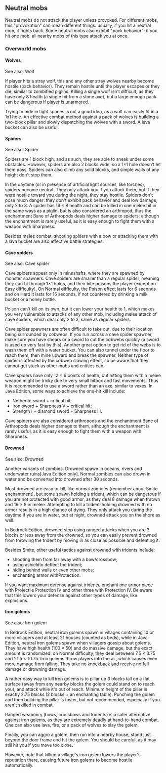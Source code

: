 ## Neutral mobs
Neutral mobs do not attack the player unless provoked. For different mobs, this "provokation" can mean different things: usually, if you hit a neutral mob, it fights back. Some neutral mobs also exhibit "pack behavior": if you hit one mob, all nearby mobs of this type attack you at once.

### Overworld mobs
#### Wolves

See also: Wolf

If player hits a stray wolf, this and any other stray wolves nearby become hostile (pack behavior). They remain hostile until the player escapes or they die, similar to zombified piglins. Killing a single wolf isn't difficult, as they have only 8 health (a single hit from a stone axe), but a large enough pack can be dangerous if player is unarmored.

Trying to hide in tight spaces is not a good idea, as a wolf can easily fit in a 1x1 hole. An effective combat method against a pack of wolves is building a two-block pillar and slowly dispatching the wolves with a sword. A lava bucket can also be useful.

#### Spiders

See also: Spider

Spiders are 1 block high, and as such, they are able to sneak under some obstacles. However, spiders are also 2 blocks wide, so a 1×1 hole doesn't let them pass. Spiders can also climb any solid blocks, and simple walls of any height don't stop them.

In the daytime (or in presence of artificial light sources, like torches), spiders become neutral. They only attack you if you attack them, but if they were hostile toward you during the night, they stay hostile. Spiders don't pose much danger: they don't exhibit pack behavior and deal low damage, only 2 to 3. A spider has 16 × 8 health and can be killed in one melee hit in the same ways as a piglin, but is also considered an arthropod, thus the enchantment Bane of Arthropods deals higher damage to spiders; although the enchantment is rarely useful, as it is easy enough to fight them with a weapon with Sharpness.

Besides melee combat, shooting spiders with a bow or attacking them with a lava bucket are also effective battle strategies.

#### Cave spiders

See also: Cave spider

Cave spiders appear only in mineshafts, where they are spawned by monster spawners. Cave spiders are smaller than a regular spider, meaning they can fit through 1×1 holes, and their bite poisons the player (except on Easy difficulty). On Normal difficulty, the Poison effect lasts for 6 seconds and on Hard it lasts for 15 seconds, if not countered by drinking a milk bucket or a honey bottle. 

Poison can't kill on its own, but it can lower your health to 1, which makes you very vulnerable to attacks of any other mob, including melee attack of cave spiders, which deal only 2 to 3, same as regular spiders.

Cave spider spawners are often difficult to take out, due to their location being surrounded by cobwebs. If you run across a cave spider spawner, make sure you have shears or a sword to cut the cobwebs quickly (a sword is used up very fast by this). Another great option to get rid of the webs is to wash them off with a water bucket. You can also tunnel under the floor to reach them, then mine upward and break the spawner. Neither type of spider is affected by the cobweb slowing effect, so be aware that they cannot get stuck as other mobs and entities can.

Cave spiders have only 12 × 6 points of health, but hitting them with a melee weapon might be tricky due to very small hitbox and fast movements. Thus it is recommended to use a sword rather than an axe, similar to vexes. In Java Edition, some ways to achieve the one-hit kill include:

- Netherite sword + critical hit;
- Iron sword + Sharpness V + critical hit;
- Strength I + diamond sword + Sharpness III.

Cave spiders are also considered arthropods and the enchantment Bane of Arthropods deals higher damage to them, although the enchantment is rarely useful, as it is easy enough to fight them with a weapon with Sharpness.

#### Drowned

See also: Drowned

Another variants of zombies. Drowned spawn in oceans, rivers and underwater ruins‌[Java Edition  only]. Normal zombies can also drown in water and be converted into drowned after 30 seconds.

Most drowned are easy to kill, like normal zombies (remember about Smite enchantment), but some spawn holding a trident, which can be dangerous if you are not protected with good armor, as they deal 8 damage when thrown and 16 × 8 in melee. Attempting to kill a trident-holding drowned with no armor results in a high chance of dying. They only attack you during the daytime if you are in water, but at night, drowned attack you on the shore as well.

In Bedrock Edition, drowned stop using ranged attacks when you are 3 blocks or less away from the drowned, so you can easily prevent drowned from throwing the trident by moving in as close as possible and defeating it.

Besides Smite, other useful tactics against drowned with tridents include: 

- shooting them from far away with a bow/crossbow;
- using ashieldto deflect the trident;
- hiding behind walls or even other mobs;
- enchanting armor withProtection.

If you want maximum defense against tridents, enchant one armor piece with Projectile Protection IV and other three with Protection IV. Be aware that this lowers your defense against other types of damage, like explosions.

#### Iron golems

See also: Iron golem

In Bedrock Edition, neutral iron golems spawn in villages containing 10 or more villagers and at least 21 houses (counted as beds), while in Java Edition, neutral iron golems spawn when villagers gossip about golems. They have high health (100 × 50) and do massive damage, but the exact amount is randomized: on Normal difficulty, they deal betweem 7.5 × 3.75 and 21.5 × 10.75. Iron golems throw players into the air, which causes even more damage from falling. They take no knockback and receive no fall damage or drowning damage.

A rather easy way to kill iron golems is to pillar up 3 blocks tall on a flat surface (away from any nearby blocks the golem could stand on to reach you), and attack while it's out of reach. Minimum height of the pillar is exactly 2.75 blocks (2 blocks + an enchanting table). Punching the golem and then building the pillar is faster, but not recommended, especially if you aren't skilled in combat.

Ranged weaponry (bows, crossbows and tridents) is a safer alternative against iron golems, as they are extremely deadly at hand-to-hand combat. One can also use lava, fire, or a pack of wolves to slay the golem.

Finally, you can aggro a golem, then run into a nearby house, stand just beyond the door frame and hit the golem. You should be careful, as it may still hit you if you move too close.

However, note that killing a village's iron golem lowers the player's reputation there, causing future iron golems to become hostile automatically. 

